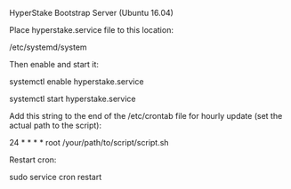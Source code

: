 HyperStake Bootstrap Server (Ubuntu 16.04)



Place hyperstake.service file to this location:

/etc/systemd/system

Then enable and start it:

systemctl enable hyperstake.service

systemctl start hyperstake.service

Add this string to the end of the /etc/crontab file for hourly update (set the actual path to the script):

24 * * * * root /your/path/to/script/script.sh

Restart cron:

sudo service cron restart
